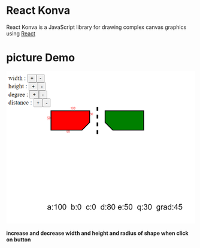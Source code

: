 # React Konva

React Konva is a JavaScript library for drawing complex canvas graphics using [React](https://reactjs.org/)

# picture Demo

![Demo](./img.png)

**increase and decrease width and height and radius of shape when click on button**
